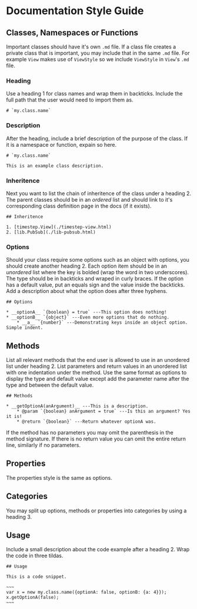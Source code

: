 # Documentation Style Guide

## Classes, Namespaces or Functions

Important classes should have it's own `.md` file. If a class file creates a private class that is important, you may include that in the same `.md` file. For example `View` makes use of `ViewStyle` so we include `ViewStyle` in `View`'s `.md` file.

### Heading

Use a heading 1 for class names and wrap them in backticks. Include the full path that the user would need to import them as.
	

	# `my.class.name`

### Description

After the heading, include a brief description of the purpose of the class. If it is a namespace or function,
expain so here.

	# `my.class.name`
	
	This is an example class description.

### Inheritence

Next you want to list the chain of inheritence of the class under a heading 2. The parent classes should
be in an *ordered* list and should link to it's corresponding class definition page in the docs (if it
exists).

	      
	## Inheritence

	1. [timestep.View](./timestep-view.html)
	2. [lib.PubSub](./lib-pubsub.html)
	
### Options

Should your class require some options such as an object with options, you should create another heading 2.
Each option item should be in an *unordered* list where the key is bolded (wrap the word in two underscores). The
type should be in backticks and wraped in curly braces. If the option has a default value, put an equals sign
and the value inside the backticks. Add a description about what the option does after three hyphens.

	## Options

	* __optionA__ `{boolean} = true` ---This option does nothing!
	* __optionB__ `{object}` ---Even more options that do nothing.
		* __a__ `{number}` ---Demonstrating keys inside an object option. Simple indent.

## Methods

List all relevant methods that the end user is allowed to use in an unordered list under heading 2. List
parameters and return values in an unordered list with one indentation under the method. Use the same
format as options to display the type and default value except add the parameter name after the type and between
the default value.

	## Methods

	* __getOptionA(anArgument)__ ---This is a description.
		* @param `{boolean} anArgument = true` ---Is this an argument? Yes it is!
		* @return `{boolean}` ---Return whatever optionA was.

If the method has no parameters you may omit the parenthesis in the method signature. If there is no
return value you can omit the entire return line, similarly if no parameters.

## Properties

The properties style is the same as options.

## Categories

You may split up options, methods or properties into categories by using a heading 3.

## Usage

Include a small description about the code example after a heading 2. Wrap the code in three tildas.


	## Usage

	This is a code snippet.

	~~~
	var x = new my.class.name({optionA: false, optionB: {a: 4}});
	x.getOptionA(false);
	~~~


